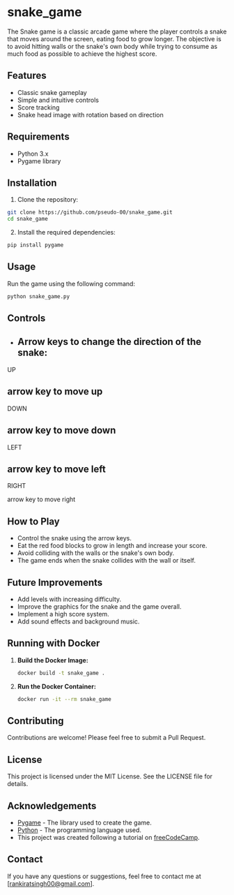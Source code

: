 # snake_game
The Snake game is a classic arcade game where the player controls a snake that moves around the screen, eating food to grow longer. The objective is to avoid hitting walls or the snake's own body while trying to consume as much food as possible to achieve the highest score.

## Features

- Classic snake gameplay
- Simple and intuitive controls
- Score tracking
- Snake head image with rotation based on direction

## Requirements

- Python 3.x
- Pygame library

## Installation

1. Clone the repository:

```bash
git clone https://github.com/pseudo-00/snake_game.git
cd snake_game
```

2. Install the required dependencies:

```bash
pip install pygame
```

## Usage

Run the game using the following command:

```bash
python snake_game.py
```

## Controls

- Arrow keys to change the direction of the snake:
  - 

UP

 arrow key to move up
  - 

DOWN

 arrow key to move down
  - 

LEFT

 arrow key to move left
  - 

RIGHT

 arrow key to move right

## How to Play

- Control the snake using the arrow keys.
- Eat the red food blocks to grow in length and increase your score.
- Avoid colliding with the walls or the snake's own body.
- The game ends when the snake collides with the wall or itself.

## Future Improvements

- Add levels with increasing difficulty.
- Improve the graphics for the snake and the game overall.
- Implement a high score system.
- Add sound effects and background music.

## Running with Docker

1. **Build the Docker Image:**
   ```bash
   docker build -t snake_game .
   ```

2. **Run the Docker Container:**
   ```bash
   docker run -it --rm snake_game
   ```

## Contributing

Contributions are welcome! Please feel free to submit a Pull Request.

## License

This project is licensed under the MIT License. See the LICENSE file for details.

## Acknowledgements

- [Pygame](https://www.pygame.org/) - The library used to create the game.
- [Python](https://www.python.org/) - The programming language used.
- This project was created following a tutorial on [freeCodeCamp](https://www.freecodecamp.org/).

## Contact

If you have any questions or suggestions, feel free to contact me at [rankiratsingh00@gmail.com].
```